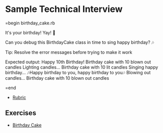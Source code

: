 # Sample Technical Interview
=begin
birthday_cake.rb

It's your birthday! Yay! 🎂

Can you debug this BirthdayCake class in time to sing happy birthday? 🎶

Tip: Resolve the error messages before trying to make it work

Expected output:
Happy 10th Birthday!
Birthday cake with 10 blown out candles
Lighting candles...
Birthday cake with 10 lit candles
Singing happy birthday...
🎶Happy birthday to you, happy birthday to you🎶
Blowing out candles...
Birthday cake with 10 blown out candles

=end

- [Rubric](./rubric.md)

## Exercises
- [Birthday Cake](./birthday_cake.rb)
